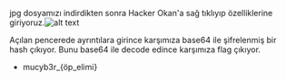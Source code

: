 jpg dosyamızı indirdikten sonra Hacker Okan'a sağ tıklıyıp özelliklerine giriyoruz.![alt text](https://github.com/MuCyberLab/CTF/blob/master/Forensic/files/Hacker%20Okan.PNG?raw=true)

Açılan pencerede ayrıntılara girince karşımıza base64 ile şifrelenmiş bir hash çıkıyor. Bunu base64 ile decode edince karşımıza flag çıkıyor.
* mucyb3r_{öp_elimi}
